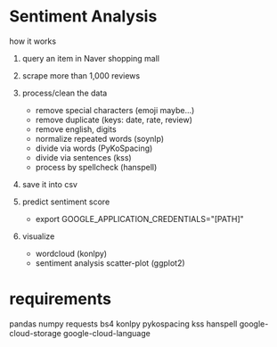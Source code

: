 # Sentiment Analysis

how it works

1. query an item in Naver shopping mall

2. scrape more than 1,000 reviews

3. process/clean the data
    - remove special characters (emoji maybe...)
    - remove duplicate (keys: date, rate, review)
    - remove english, digits
    - normalize repeated words (soynlp)
    - divide via words (PyKoSpacing)
    - divide via sentences (kss)
    - process by spellcheck (hanspell)


4. save it into csv

5. predict sentiment score
    - export GOOGLE_APPLICATION_CREDENTIALS="[PATH]"

6. visualize
    - wordcloud (konlpy)
    - sentiment analysis scatter-plot (ggplot2)

# requirements
pandas
numpy
requests
bs4
konlpy
pykospacing
kss
hanspell
google-cloud-storage
google-cloud-language
